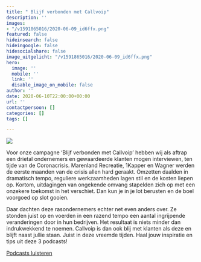 ```yaml
---
title: " Blijf verbonden met Callvoip"
description: ''
images:
- "/v1591865016/2020-06-09_id6ffx.png"
featured: false
hideinsearch: false
hideingoogle: false
hidesocialshare: false
image_uitgelicht: "/v1591865016/2020-06-09_id6ffx.png"
hero:
  image: ''
  mobile: ''
  link: ''
  disable_image_on_mobile: false
author: ''
date: 2020-06-10T22:00:00+00:00
url: ''
contactpersoon: []
categories: []
tags: []

---
```

![](https://res.cloudinary.com/callvoip/image/upload/v1591865016/2020-06-09_id6ffx.png)

Voor onze campagne ‘Blijf verbonden met Callvoip’ hebben wij als aftrap een drietal ondernemers en gewaardeerde klanten mogen interviewen, ten tijde van de Coronacrisis. Marenland Recreatie, 1Kapper en Wagner werden de eerste maanden van de crisis allen hard geraakt. Omzetten daalden in dramatisch tempo, reguliere werkzaamheden lagen stil en de kosten liepen op. Kortom, uitdagingen van ongekende omvang stapelden zich op met een onzekere toekomst in het verschiet. Dan kun je in je lot berusten en de boel voorgoed op slot gooien.   
  
Daar dachten deze rasondernemers echter net even anders over. Ze stonden juist op en voerden in een razend tempo een aantal ingrijpende veranderingen door in hun bedrijven. Het resultaat is niets minder dan indrukwekkend te noemen. Callvoip is dan ook blij met klanten als deze en blijft naast jullie staan. Juist in deze vreemde tijden. Haal jouw inspiratie en tips uit deze 3 podcasts!

<a href="/verbonden" class="button">Podcasts luisteren</a>